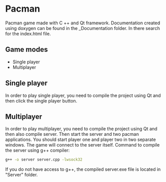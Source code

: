 # Pacman

Pacman game made with C ++ and Qt framework. Documentation created using doxygen can be found in the _Documentation folder. In there search for the index.html file.

## Game modes

- Single player
- Multiplayer

## Single player

In order to play single player, you need to compile the project using Qt and then click the single player button.

## Multiplayer

In order to play multiplayer, you need to compile the project using Qt and then also compile server. Then start the server and two pacman applications. You should start player one and player two in two separate windows. The game will connect to the server itself.
Command to compile the server using g++ compiler:

```sh
g++ -o server server.cpp -lwsock32
```

If you do not have access to g++, the compiled server.exe file is located in "Server" folder.
